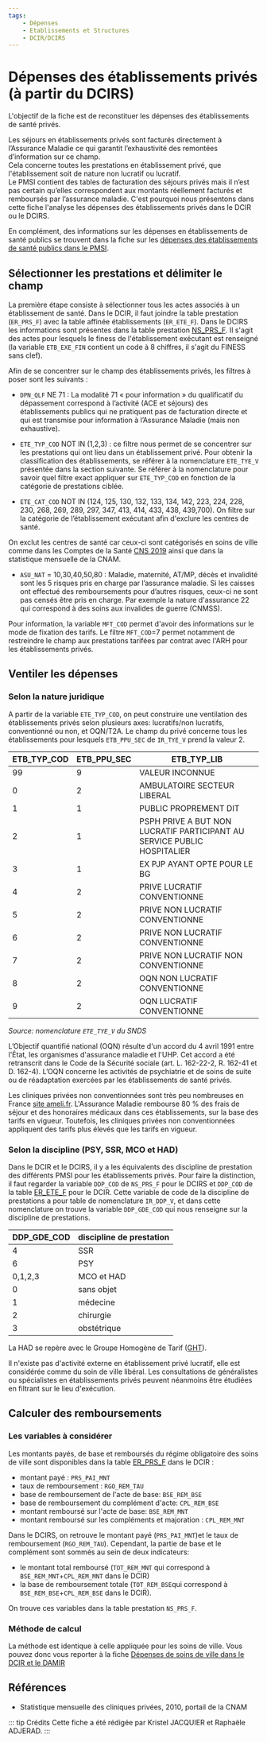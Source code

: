 ```yaml
---
tags:
    - Dépenses
    - Etablissements et Structures
    - DCIR/DCIRS
---
```


# Dépenses des établissements privés (à partir du DCIRS)
<!-- SPDX-License-Identifier: MPL-2.0 -->

<TagLinks />

L'objectif de la fiche est de reconstituer les dépenses des établissements de santé privés. 

Les séjours en établissements privés sont facturés directement à l’Assurance Maladie ce qui garantit l’exhaustivité des remontées d’information sur ce champ.  
Cela concerne toutes les prestations en établissement privé, que l'établissement soit de nature non lucratif ou lucratif.  
Le PMSI contient des tables de facturation des séjours privés mais il n’est pas certain qu’elles correspondent aux montants réellement facturés et
remboursés par l’assurance maladie.
C'est pourquoi nous présentons dans cette fiche l'analyse les dépenses des établissements privés dans le DCIR ou le DCIRS.

En complément, des informations sur les dépenses en établissements de santé publics se trouvent dans la fiche sur 
les [dépenses des établissements de santé publics dans le PMSI](depenses_hopital_public.md).


## Sélectionner les prestations et délimiter le champ

La première étape consiste à sélectionner tous les actes associés à un établissement de santé. Dans le DCIR, il faut joindre la table prestation (`ER_PRS_F`) avec la table affinée établissements (`ER_ETE_F`). Dans le DCIRS les informations sont présentes dans la table prestation [NS_PRS_F](../tables/DCIRS/NS_PRS_F.md). Il s'agit des actes pour lesquels le finess de l'établissement exécutant est renseigné (la variable `ETB_EXE_FIN` contient un code à 8 chiffres, il s'agit du FINESS sans clef). 

Afin de se concentrer sur le champ des établissements privés, les filtres à poser sont les suivants : 

-	`DPN_QLF` NE 71 : La modalité 71 « pour information » du qualificatif du dépassement correspond à l’activité (ACE et séjours) des établissements publics qui ne pratiquent pas de facturation directe et qui est transmise pour information à l’Assurance Maladie (mais non exhaustive).

-	`ETE_TYP_COD` NOT IN (1,2,3) : ce filtre nous permet de se concentrer sur les prestations qui ont lieu dans un établissement privé.
Pour obtenir la classification des établissements, se référer à la nomenclature `ETE_TYE_V` présentée dans la section suivante.
Se référer à la nomenclature pour savoir quel filtre exact appliquer sur `ETE_TYP_COD` en fonction de la catégorie de prestations ciblée. 

-	 `ETE_CAT_COD` NOT IN (124, 125, 130, 132, 133, 134, 142, 223, 224, 228, 230, 268, 269, 289, 297, 347, 413, 414, 433, 438, 439,700). 
On filtre sur la catégorie de l’établissement exécutant afin d'exclure les centres de santé.

On exclut les centres de santé car ceux-ci sont catégorisés en soins de ville comme dans les Comptes de la Santé
[CNS 2019](https://drees.solidarites-sante.gouv.fr/etudes-et-statistiques/publications/panoramas-de-la-drees/article/les-depenses-de-sante-en-2018-resultats-des-comptes-de-la-sante-edition-2019)
ainsi que dans la statistique mensuelle de la CNAM.

-	`ASU_NAT` = 10,30,40,50,80 : Maladie, maternité, AT/MP, décès et invalidité sont les 5 risques pris en charge par l’assurance maladie.
Si les caisses ont effectué des remboursements pour d’autres risques, ceux-ci ne sont pas censés être pris en charge. Par exemple la nature
d'assurance 22 qui correspond à des soins aux invalides de guerre (CNMSS).

Pour information, la variable `MFT_COD` permet d'avoir des informations sur le mode de fixation des tarifs.
Le filtre `MFT_COD`=7 permet notamment de restreindre le champ aux prestations tarifées par contrat avec l'ARH pour les établissements privés.  
## Ventiler les dépenses

### Selon la nature juridique

A partir de la variable `ETE_TYP_COD`, on peut construire une ventilation des établissements privés selon plusieurs axes: lucratifs/non lucratifs, conventionné ou non, et OQN/T2A.
Le champ du privé concerne tous les établissements pour lesquels `ETB_PPU_SEC` de `IR_TYE_V` prend la valeur 2.

|  ETB_TYP_COD |ETB_PPU_SEC   | ETB_TYP_LIB  |
|---|---|---|
| 99 | 9 | VALEUR INCONNUE  |
| 0 | 2 | AMBULATOIRE SECTEUR LIBERAL  |
| 1 | 1 | PUBLIC PROPREMENT DIT  |
| 2 | 1 | PSPH PRIVE A BUT NON LUCRATIF PARTICIPANT AU SERVICE PUBLIC HOSPITALIER  |
| 3 | 1 | EX PJP AYANT OPTE POUR LE BG  |
| 4 | 2 | PRIVE LUCRATIF CONVENTIONNE  |
| 5 | 2 | PRIVE NON LUCRATIF CONVENTIONNE  |
| 6 | 2 | PRIVE NON LUCRATIF CONVENTIONNE  |
| 7 | 2 | PRIVE NON LUCRATIF NON CONVENTIONNE  |
| 8 | 2 | OQN NON LUCRATIF CONVENTIONNE  |
| 9 | 2 | OQN LUCRATIF CONVENTIONNE  |

*Source: nomenclature `ETE_TYE_V` du SNDS*

L’Objectif quantifié national (OQN) résulte d'un accord du 4 avril 1991 entre l'État, les organismes d'assurance maladie et l'UHP. 
Cet accord a été retranscrit dans le Code de la Sécurité sociale (art. L. 162-22-2, R. 162-41 et D. 162-4). 
L’OQN concerne les activités de psychiatrie et de soins de suite ou de réadaptation exercées par les établissements de santé privés.  

Les cliniques privées non conventionnées sont très peu nombreuses en France [site ameli.fr](https://www.ameli.fr/assure/remboursements/rembourse/hospitalisation-chirurgie/hospitalisation-chirurgie). L'Assurance Maladie rembourse 80 % des frais de séjour et des honoraires médicaux dans ces établissements, sur la base des tarifs en vigueur. Toutefois, les cliniques privées non conventionnées appliquent des tarifs plus élevés que les tarifs en vigueur. 


### Selon la discipline (PSY, SSR, MCO et HAD)

Dans le DCIR et le DCIRS,  il y a les équivalents des discipline de prestation des différents PMSI pour les établissements privés. 
Pour faire la distinction, il faut regarder la variable `DDP_COD` de `NS_PRS_F` pour le DCIRS et `DDP_COD` de la table [ER_ETE_F](../tables/DCIR/ER_ETE_F.md) pour le DCIR.
Cette variable de code de la discipline de prestations a pour table de nomenclature `IR_DDP_V`, et dans cette nomenclature on trouve
la variable `DDP_GDE_COD` qui nous renseigne sur la discipline de prestations.

| DDP_GDE_COD | discipline de prestation |
| ----------- | --------------------------|
| 4 | SSR |
| 6 | PSY |
| 0,1,2,3 | MCO et HAD|
| 0 | sans objet |
| 1 | médecine |
| 2 | chirurgie | 
| 3 | obstétrique |
 

La HAD se repère avec le Groupe Homogène de Tarif ([GHT](../glossaire/GHT.md)).

Il n'existe pas d'activité externe en établissement privé lucratif, elle est considérée comme du soin de ville libéral. Les consultations de généralistes ou spécialistes en établissements privés peuvent néanmoins être étudiées en filtrant sur le lieu d'exécution. 


## Calculer des remboursements

### Les variables à considérer 

Les montants payés, de base et remboursés du régime obligatoire des soins de ville sont disponibles dans la table [ER_PRS_F](../tables/DCIR/ER_PRS_F.md) dans le DCIR :

- montant payé : `PRS_PAI_MNT`
- taux de remboursement : `RGO_REM_TAU`
- base de remboursement de l'acte de base: `BSE_REM_BSE`
- base de remboursement du complément d'acte: `CPL_REM_BSE`
- montant remboursé sur l'acte de base: `BSE_REM_MNT`
- montant remboursé sur les compléments et majoration : `CPL_REM_MNT`

Dans le DCIRS, on retrouve le montant payé (`PRS_PAI_MNT`)et le taux de remboursement (`RGO_REM_TAU`). 
Cependant, la partie de base et le complément sont sommés au sein de deux indicateurs:
- le montant total remboursé (`TOT_REM_MNT` qui correspond à `BSE_REM_MNT`+`CPL_REM_MNT` dans le DCIR) 
- la base de remboursement totale (`TOT_REM_BSE`qui correspond à `BSE_REM_BSE`+`CPL_REM_BSE` dans le DCIR). 

On trouve ces variables dans la table prestation `NS_PRS_F`. 

### Méthode de calcul

La méthode est identique à celle appliquée pour les soins de ville. 
Vous pouvez donc vous reporter à la fiche [Dépenses de soins de ville dans le DCIR et le DAMIR](montant_soins_de_ville.md)


## Références

- Statistique mensuelle des cliniques privées, 2010, portail de la CNAM

::: tip Crédits
Cette fiche a été rédigée par Kristel JACQUIER et Raphaële ADJERAD.
:::
